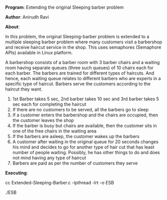 **Program**: Extending the original Sleeping barber problem

**Author**: Anirudh Ravi

**About**:

In this problem, the original Sleeping-barber problem is extended to a multiple sleeping barber problem where many customers visit a barbershop and receive haircut service in the shop. This uses semaphores (Semaphore APIs) available in Linux platform. 

A barbershop consists of a barber room with 3 barber chairs and a waiting room having separate queues (three such queues) of 10 chairs each for each barber. The barbers are trained for different types of haircuts. And hence, each waiting queue relates to different barbers who are experts in a specific type of haircut. Barbers serve the customers according to the haircut they want.

1. 1st Barber takes 5 sec, 2nd barber takes 10 sec and 3rd barber takes 5 sec each for completing the haircut
2. If there are no customers to be served, all the barbers go to sleep
3. If a customer enters the barbershop and the chairs are occupied, then the customer leaves the shop
4. If the barber is busy but chairs are available, then the customer sits in one of the free chairs in the waiting area
5. If the barbers are asleep, the customer wakes up the barbers
6. A customer after waiting in the original queue for 20 seconds changes his mind and decides to go for another type of hair cut that has least number of people waiting. Possibly, he has other things to do and does not mind having any type of haircut
7. Barbers are paid as per the number of customers they serve

**Executing**:

cc Extended-Sleeping-Barber.c -lpthread -lrt -o ESB

./ESB

